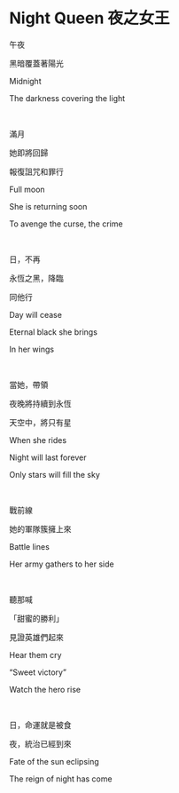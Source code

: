 # Night Queen 夜之女王

午夜

黑暗覆蓋著陽光

Midnight

The darkness covering the light

<br>

滿月

她即將回歸

報復詛咒和罪行

Full moon

She is returning soon

To avenge the curse, the crime

<br>

日，不再

永恆之黑，降臨

同他行

Day will cease

Eternal black she brings

In her wings

<br>

當她，帶領

夜晚將持續到永恆

天空中，將只有星

When she rides

Night will last forever

Only stars will fill the sky

<br>

戰前線

她的軍隊簇擁上來

Battle lines

Her army gathers to her side

<br>

聽那喊

「甜蜜的勝利」

見證英雄們起來

Hear them cry

“Sweet victory”

Watch the hero rise

<br>

日，命運就是被食

夜，統治已經到來

Fate of the sun eclipsing

The reign of night has come

